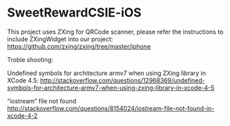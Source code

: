 SweetRewardCSIE-iOS
===================

This project uses ZXing for QRCode scanner, please refer the instructions to include ZXingWidget into our project:
https://github.com/zxing/zxing/tree/master/iphone


Troble shooting:

Undefined symbols for architecture armv7 when using ZXing library in XCode 4.5:
http://stackoverflow.com/questions/12968369/undefined-symbols-for-architecture-armv7-when-using-zxing-library-in-xcode-4-5

“iostream” file not found 
http://stackoverflow.com/questions/8154024/iostream-file-not-found-in-xcode-4-2